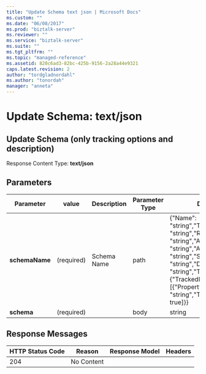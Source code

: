 ```yaml
---
title: "Update Schema text json | Microsoft Docs"
ms.custom: ""
ms.date: "06/08/2017"
ms.prod: "biztalk-server"
ms.reviewer: ""
ms.service: "biztalk-server"
ms.suite: ""
ms.tgt_pltfrm: ""
ms.topic: "managed-reference"
ms.assetid: 820c6ad3-82bc-425b-9156-2a28a44e9321
caps.latest.revision: 2
author: "tordgladnordahl"
ms.author: "tonordah"
manager: "anneta"
---
```

# Update Schema: text/json
## Update Schema (only tracking options and description)							
							
  Response Content Type: **text/json**							
							
## Parameters							
							
							
							
Parameter|value  |Description  |Parameter Type|Data Type|							
---------|---------|---------|---------|---------							
**schemaName** |(required)|Schema Name|path|{"Name": "string","TargetNameSpace": "string","RootName": "string","ApplicationName": "string","AssemblyName": "string","SchemaType": "string","Description": "string","Tracking": {"TrackedProperties": [{"PropertyName": "string","TrackingEnabled": true]}}|  							
**schema** |(required)||body|string|												
							
## Response Messages							
							
							
HTTP Status Code  |Reason  |Response Model  |Headers  							
---------|---------|---------|---------							
204     |  No Content       |         |        |							
